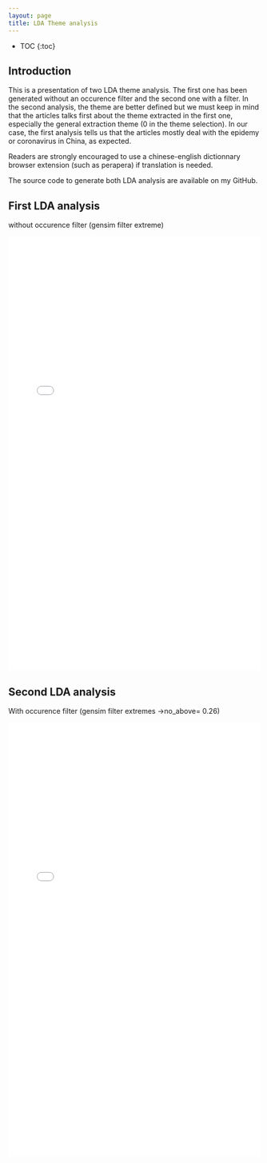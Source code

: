 ```yaml
---
layout: page
title: LDA Theme analysis
---
```


* TOC
{:toc}

## Introduction
This is a presentation of two LDA theme analysis. The first one has been generated without an occurence filter and the second one with a filter. In the second analysis, the theme are better defined but we must keep in mind that the articles talks first about the theme extracted in the first one, especially the general extraction theme (0 in the theme selection). In our case, the first analysis tells us that the articles mostly deal with the epidemy or coronavirus in China, as expected.

Readers are strongly encouraged to use a chinese-english dictionnary browser extension (such as perapera) if translation is needed.

The source code to generate both LDA analysis are available on my GitHub.

## First LDA analysis
without occurence filter (gensim filter extreme)
<iframe src="/lanyon/files/1LDA_output11s-0.html" height="870px" width="100%" style="border:none;"> </iframe>


## Second LDA analysis
With occurence filter (gensim filter extremes ->no_above= 0.26) 
<iframe src="/lanyon/files/3LDA_output8s-026.html" height="870px" width="100%" style="border:none;"> </iframe>

